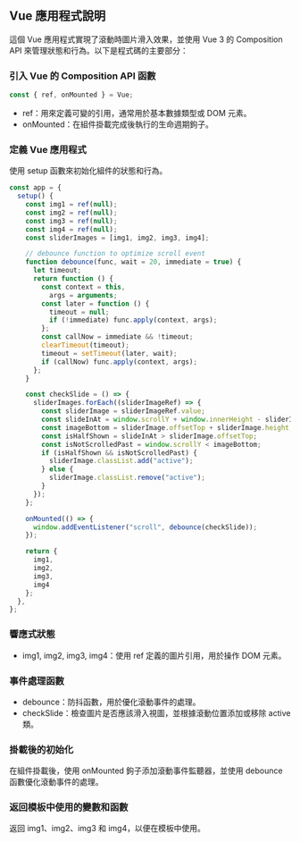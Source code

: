## Vue 應用程式說明

這個 Vue 應用程式實現了滾動時圖片滑入效果，並使用 Vue 3 的 Composition API 來管理狀態和行為。以下是程式碼的主要部分：

### 引入 Vue 的 Composition API 函數

```javascript
const { ref, onMounted } = Vue;
```

- ref：用來定義可變的引用，通常用於基本數據類型或 DOM 元素。
- onMounted：在組件掛載完成後執行的生命週期鉤子。


### 定義 Vue 應用程式
使用 setup 函數來初始化組件的狀態和行為。


```javascript
const app = {
  setup() {
    const img1 = ref(null);
    const img2 = ref(null);
    const img3 = ref(null);
    const img4 = ref(null);
    const sliderImages = [img1, img2, img3, img4];

    // debounce function to optimize scroll event
    function debounce(func, wait = 20, immediate = true) {
      let timeout;
      return function () {
        const context = this,
          args = arguments;
        const later = function () {
          timeout = null;
          if (!immediate) func.apply(context, args);
        };
        const callNow = immediate && !timeout;
        clearTimeout(timeout);
        timeout = setTimeout(later, wait);
        if (callNow) func.apply(context, args);
      };
    }

    const checkSlide = () => {
      sliderImages.forEach((sliderImageRef) => {
        const sliderImage = sliderImageRef.value;
        const slideInAt = window.scrollY + window.innerHeight - sliderImage.height / 2;
        const imageBottom = sliderImage.offsetTop + sliderImage.height;
        const isHalfShown = slideInAt > sliderImage.offsetTop;
        const isNotScrolledPast = window.scrollY < imageBottom;
        if (isHalfShown && isNotScrolledPast) {
          sliderImage.classList.add("active");
        } else {
          sliderImage.classList.remove("active");
        }
      });
    };

    onMounted(() => {
      window.addEventListener("scroll", debounce(checkSlide));
    });

    return {
      img1,
      img2,
      img3,
      img4
    };
  },
};
```

### 響應式狀態

- img1, img2, img3, img4：使用 ref 定義的圖片引用，用於操作 DOM 元素。

### 事件處理函數

- debounce：防抖函數，用於優化滾動事件的處理。
- checkSlide：檢查圖片是否應該滑入視圖，並根據滾動位置添加或移除 active 類。

### 掛載後的初始化

在組件掛載後，使用 onMounted 鉤子添加滾動事件監聽器，並使用 debounce 函數優化滾動事件的處理。

### 返回模板中使用的變數和函數
返回 img1、img2、img3 和 img4，以便在模板中使用。

